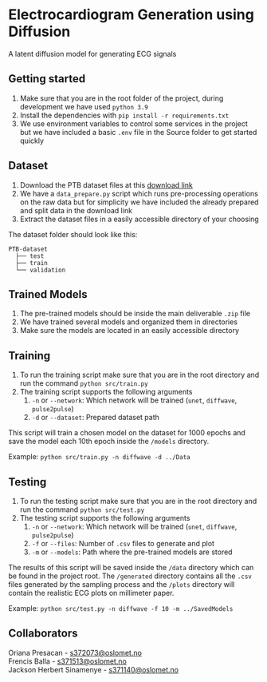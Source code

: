 # Electrocardiogram Generation using Diffusion
A latent diffusion model for generating ECG signals

## Getting started

1. Make sure that you are in the root folder of the project, during development we have used `python 3.9`
2. Install the dependencies with `pip install -r requirements.txt`
3. We use environment variables to control some services in the project but we have included a basic `.env` file in the Source folder to get started quickly

## Dataset

1. Download the PTB dataset files at this [download link](https://drive.google.com/file/d/1M_GrHURlpaGZoc5PLuxwAzCYAW7_RHVf/view?usp=sharing)
2. We have a `data_prepare.py` script which runs pre-processing operations on the raw data but for simplicity we have included the already prepared and split data in the download link
3. Extract the dataset files in a easily accessible directory of your choosing

The dataset folder should look like this:

    PTB-dataset
      ├── test
      ├── train
      └── validation

## Trained Models

1. The pre-trained models should be inside the main deliverable `.zip` file
2. We have trained several models and organized them in directories
3. Make sure the models are located in an easily accessible directory

## Training

1. To run the training script make sure that you are in the root directory and run the command `python src/train.py`
2. The training script supports the following arguments
   1. `-n` or `--network`: Which network will be trained (`unet`, `diffwave`, `pulse2pulse`)
   2. `-d` or `--dataset`: Prepared dataset path

This script will train a chosen model on the dataset for 1000 epochs and save the model each 10th epoch inside the `/models` directory.

Example: `python src/train.py -n diffwave -d ../Data`

## Testing

1. To run the testing script make sure that you are in the root directory and run the command `python src/test.py`
2. The testing script supports the following arguments
   1. `-n` or `--network`: Which network will be trained (`unet`, `diffwave`, `pulse2pulse`)
   2. `-f` or `--files`: Number of `.csv` files to generate and plot
   3. `-m` or `--models`: Path where the pre-trained models are stored

The results of this script will be saved inside the `/data` directory which can be found in the project root. The `/generated` directory contains all the `.csv` files generated by the sampling process and the `/plots` directory will contain the realistic ECG plots on millimeter paper.

Example: `python src/test.py -n diffwave -f 10 -m ../SavedModels`

## Collaborators

Oriana Presacan - s372073@oslomet.no\
Frencis Balla - s371513@oslomet.no\
Jackson Herbert Sinamenye - s371140@oslomet.no
